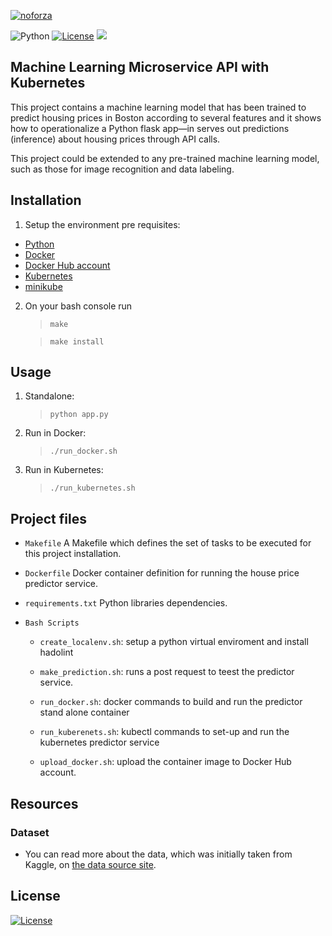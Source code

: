 [![noforza](https://circleci.com/gh/nforoza/microservices-kubernetes.svg?style=svg)](https://github.com/nforoza/microservices-kubernetes)

![Python](https://img.shields.io/badge/python-v3.7+-blue.svg)
[![License](https://img.shields.io/badge/license-MIT-blue.svg)](https://opensource.org/licenses/MIT)
![](https://img.shields.io/badge/OS-Linux%20%7CmacOS-blue)

## Machine Learning Microservice API with Kubernetes

This project contains a machine learning model that has been trained to predict housing prices in Boston according to several features and it shows how to operationalize a Python flask app—in serves out predictions (inference) about housing prices through API calls. 

This project could be extended to any pre-trained machine learning model, such as those for image recognition and data labeling.

## Installation
1. Setup the environment pre requisites:

* [Python](https://www.python.org/)
* [Docker](https://docs.docker.com/)
* [Docker Hub account](https://hub.docker.com/)
* [Kubernetes](https://kubernetes.io/docs/tasks/tools/)
* [minikube](https://minikube.sigs.k8s.io/docs/start/)

2. On your bash console run
    >`make`
    
    >`make install`
## Usage

1. Standalone:  
    >`python app.py`
2. Run in Docker:  
    >`./run_docker.sh`
3. Run in Kubernetes:  
    >`./run_kubernetes.sh`
## Project files

* `Makefile`
A Makefile which defines the set of tasks to be executed for this project installation.

* `Dockerfile`
Docker container definition for running the house price predictor service.

* `requirements.txt` Python libraries dependencies.

* `Bash Scripts`
    - `create_localenv.sh`: setup a python virtual enviroment and install hadolint

    - `make_prediction.sh`: runs a post request to teest the predictor service.
    - `run_docker.sh`: docker commands to build and run the predictor stand alone container
    - `run_kuberenets.sh`: kubectl commands to set-up and run the kubernetes predictor service
    - `upload_docker.sh`: upload the container image to Docker Hub account.

## Resources
### Dataset
* You can read more about the data, which was initially taken from Kaggle, on [the data source site](https://www.kaggle.com/c/boston-housing).
## License

[![License](https://img.shields.io/badge/license-MIT-blue.svg)](https://opensource.org/licenses/MIT)